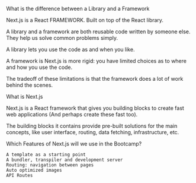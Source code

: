 What is the difference between a Library and a Framework

Next.js is a React FRAMEWORK. Built on top of the React library.

A library and a framework are both reusable code written by someone else. They help us solve common problems simply.

A library lets you use the code as and when you like.

A framework is Next.js is more rigid: you have limited choices as to where and how you use the code.

The tradeoff of these limitations is that the framework does a lot of work behind the scenes.

What is Next.js

Next.js is a React framework that gives you building blocks to create fast web applications (And perhaps create these fast too).

The building blocks it contains provide pre-built solutions for the main concepts, like user interface, routing, data fetching, infrastructure, etc.

Which Features of Next.js will we use in the Bootcamp?

    A template as a starting point
    A bundler, transpiler and development server
    Routing: navigation between pages
    Auto optimized images
    API Routes